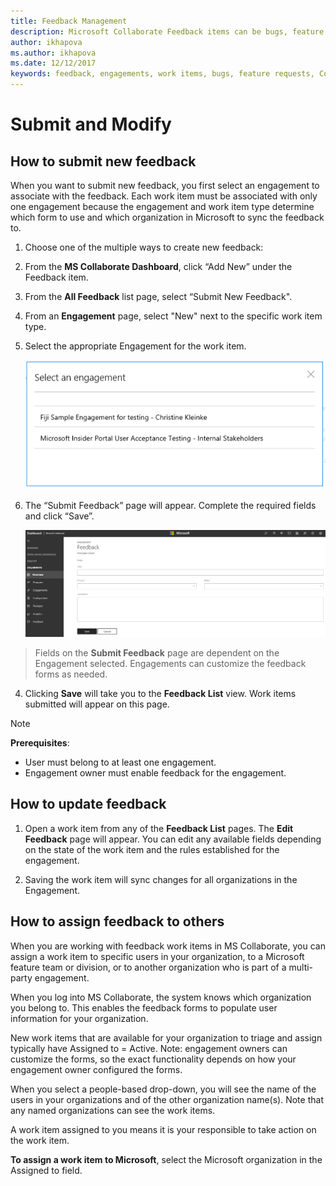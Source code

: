```yaml
---
title: Feedback Management
description: Microsoft Collaborate Feedback items can be bugs, feature requests or any task associated with an engagement. Feedback forms can be customized based on each engagement. 
author: ikhapova
ms.author: ikhapova
ms.date: 12/12/2017
keywords: feedback, engagements, work items, bugs, feature requests, Collaborate permissions, Microsoft Connect, SysDev Bug, Dev Center bugs 
---
```


# Submit and Modify

## How to submit new feedback

When you want to submit new feedback, you first select an engagement to associate with the feedback. Each work item must be associated with only one engagement because the engagement and work item type determine which form to use and which organization in Microsoft to sync the feedback to.

1. Choose one of the multiple ways to create new feedback:
2. From the **MS Collaborate Dashboard**, click “Add New” under the Feedback item.
3. From the **All Feedback** list page, select “Submit New Feedback".
4. From an **Engagement** page, select "New" next to the specific work item type.

5. Select the appropriate Engagement for the work item.

   ![Select an Engagement window](images/select-engagement.png)

6. The “Submit Feedback” page will appear. Complete the required fields and click “Save”.

   ![Submit feedback window](images/submit-feedback.png)

> Fields on the **Submit Feedback** page are dependent on the Engagement selected. Engagements can customize the feedback forms as needed.
 
4.  Clicking **Save** will take you to the **Feedback List** view. Work items submitted will appear on this page. 

> [!NOTE]
> **Prerequisites**: 
> * User must belong to at least one engagement. 
> * Engagement owner must enable feedback for the engagement.


## How to update feedback

1. Open a work item from any of the **Feedback List** pages. The **Edit Feedback** page will appear. You can edit any available fields depending on the state of the work item and the rules established for the engagement.

2. Saving the work item will sync changes for all organizations in the Engagement.

## How to assign feedback to others

When you are working with feedback work items in MS Collaborate, you can assign a work item to specific users in your organization, to a Microsoft feature team or division, or to another organization who is part of a multi-party engagement.

When you log into MS Collaborate, the system knows which organization you belong to.  This enables the feedback forms to populate user information for your organization.

New work items that are available for your organization to triage and assign typically have Assigned to = Active.  Note: engagement owners can customize the forms, so the exact functionality depends on how your engagement owner configured the forms.

When you select a people-based drop-down, you will see the name of the users in your organizations and of the other organization name(s).  Note that any named organizations can see the work items.

A work item assigned to you means it is your responsible to take action on the work item.

**To assign a work item to Microsoft**, select the Microsoft organization in the Assigned to field.
